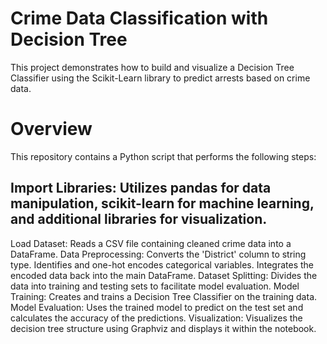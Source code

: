 # Crime Data Classification with Decision Tree
This project demonstrates how to build and visualize a Decision Tree Classifier using the Scikit-Learn library to predict arrests based on crime data.

# Overview
This repository contains a Python script that performs the following steps:

## Import Libraries: Utilizes pandas for data manipulation, scikit-learn for machine learning, and additional libraries for visualization.
Load Dataset: Reads a CSV file containing cleaned crime data into a DataFrame.
Data Preprocessing:
Converts the 'District' column to string type.
Identifies and one-hot encodes categorical variables.
Integrates the encoded data back into the main DataFrame.
Dataset Splitting: Divides the data into training and testing sets to facilitate model evaluation.
Model Training: Creates and trains a Decision Tree Classifier on the training data.
Model Evaluation: Uses the trained model to predict on the test set and calculates the accuracy of the predictions.
Visualization: Visualizes the decision tree structure using Graphviz and displays it within the notebook.
